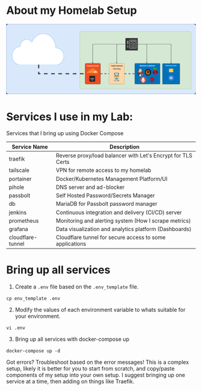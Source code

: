 # About my Homelab Setup

<img src="homelab.drawio.png" alt="homelab.drawio.png" width="800"/>

# Services I use in my Lab:

Services that I bring up using Docker Compose

| Service Name | Description |
|--------------|-------------|
| traefik | Reverse proxy/load balancer with Let's Encrypt for TLS Certs|
| tailscale | VPN for remote access to my homelab |
| portainer | Docker/Kubernetes Management Platform/UI |
| pihole | DNS server and ad-blocker |
| passbolt | Self Hosted Password/Secrets Manager |
| db | MariaDB for Passbolt password manager |
| jenkins | Continuous integration and delivery (CI/CD) server |
| prometheus | Monitoring and alerting system (How I scrape metrics) |
| grafana | Data visualization and analytics platform (Dashboards) |
| cloudflare-tunnel | Cloudflare tunnel for secure access to some applications |



# Bring up all services

1. Create a `.env` file based on the `.env_template` file.

```
cp env_template .env
```

2. Modify the values of each environment variable to whats suitable for your environment.

```
vi .env
```

3. Bring up all services with docker-compose up

```
docker-compose up -d
```

Got errors? Troubleshoot based on the error messages! This is a complex setup, likely it is better for you to start from scratch, and copy/paste components of my setup into your own setup.  I suggest bringing up one service at a time, then adding on things like Traefik.